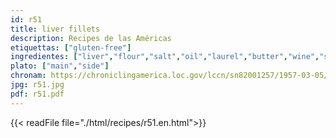```yaml
---
id: r51
title: liver fillets
description: Recipes de las Américas
etiquettas: ["gluten-free"]
ingredientes: ["liver","flour","salt","oil","laurel","butter","wine","spinach","potato"]
plato: ["main","side"]
chronam: https://chroniclingamerica.loc.gov/lccn/sn82001257/1957-03-05/ed-1/seq-5/
jpg: r51.jpg
pdf: r51.pdf
---
```


{{< readFile file="./html/recipes/r51.en.html">}}